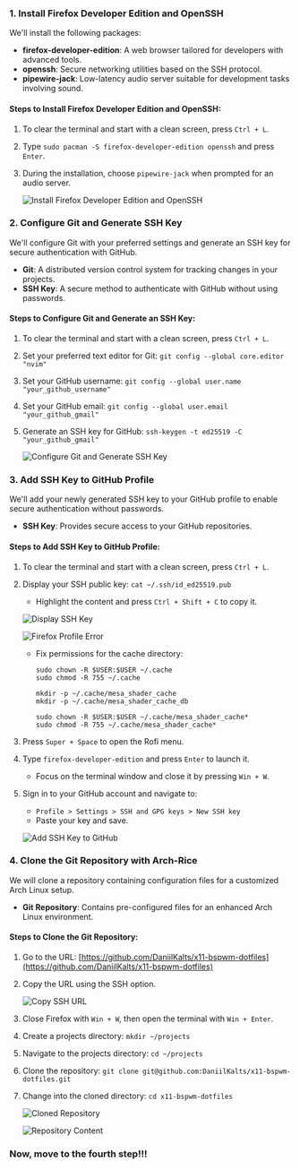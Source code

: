 ### 1. Install Firefox Developer Edition and OpenSSH

We'll install the following packages:

- **firefox-developer-edition**: A web browser tailored for developers with advanced tools.
- **openssh**: Secure networking utilities based on the SSH protocol.
- **pipewire-jack**: Low-latency audio server suitable for development tasks involving sound.

#### Steps to Install Firefox Developer Edition and OpenSSH:

1. To clear the terminal and start with a clean screen, press `Ctrl + L`.
2. Type `sudo pacman -S firefox-developer-edition openssh` and press `Enter`.
3. During the installation, choose `pipewire-jack` when prompted for an audio server.

   ![Install Firefox Developer Edition and OpenSSH](./screenshots/01_install_firefox_openssh.jpg)

### 2. Configure Git and Generate SSH Key

We'll configure Git with your preferred settings and generate an SSH key for secure authentication with GitHub.

- **Git**: A distributed version control system for tracking changes in your projects.
- **SSH Key**: A secure method to authenticate with GitHub without using passwords.

#### Steps to Configure Git and Generate an SSH Key:

1. To clear the terminal and start with a clean screen, press `Ctrl + L`.
2. Set your preferred text editor for Git: `git config --global core.editor "nvim"`
3. Set your GitHub username: `git config --global user.name "your_github_username"`
4. Set your GitHub email: `git config --global user.email "your_github_gmail"`
5. Generate an SSH key for GitHub: `ssh-keygen -t ed25519 -C "your_github_gmail"`

   ![Configure Git and Generate SSH Key](./screenshots/02_configure_git_ssh.jpg)

### 3. Add SSH Key to GitHub Profile

We'll add your newly generated SSH key to your GitHub profile to enable secure authentication without passwords.

- **SSH Key**: Provides secure access to your GitHub repositories.

#### Steps to Add SSH Key to GitHub Profile:

1. To clear the terminal and start with a clean screen, press `Ctrl + L`.
2. Display your SSH public key: `cat ~/.ssh/id_ed25519.pub`

   - Highlight the content and press `Ctrl + Shift + C` to copy it.

   ![Display SSH Key](./screenshots/03_display_ssh_key.jpg)

   ![Firefox Profile Error](./screenshots/03_firefox_profile_error.jpg)

   - Fix permissions for the cache directory:

     ```plaintext
     sudo chown -R $USER:$USER ~/.cache
     sudo chmod -R 755 ~/.cache

     mkdir -p ~/.cache/mesa_shader_cache
     mkdir -p ~/.cache/mesa_shader_cache_db

     sudo chown -R $USER:$USER ~/.cache/mesa_shader_cache*
     sudo chmod -R 755 ~/.cache/mesa_shader_cache*
     ```

3. Press `Super + Space` to open the Rofi menu.
4. Type `firefox-developer-edition` and press `Enter` to launch it.

   - Focus on the terminal window and close it by pressing `Win + W`.

5. Sign in to your GitHub account and navigate to:

   - `Profile > Settings > SSH and GPG keys > New SSH key`
   - Paste your key and save.

   ![Add SSH Key to GitHub](./screenshots/03_add_ssh_key_github.jpg)

### 4. Clone the Git Repository with Arch-Rice

We will clone a repository containing configuration files for a customized Arch Linux setup.

- **Git Repository**: Contains pre-configured files for an enhanced Arch Linux environment.

#### Steps to Clone the Git Repository:

1. Go to the URL: [https://github.com/DaniilKalts/x11-bspwm-dotfiles](https://github.com/DaniilKalts/x11-bspwm-dotfiles)
2. Copy the URL using the SSH option.

   ![Copy SSH URL](./screenshots/04_copy_ssh_url.jpg)

3. Close Firefox with `Win + W`, then open the terminal with `Win + Enter`.
4. Create a projects directory: `mkdir ~/projects`
5. Navigate to the projects directory: `cd ~/projects`
6. Clone the repository: `git clone git@github.com:DaniilKalts/x11-bspwm-dotfiles.git`
7. Change into the cloned directory: `cd x11-bspwm-dotfiles`

   ![Cloned Repository](./screenshots/04_cloned_repository.jpg)

   ![Repository Content](./screenshots/04_repository_content.jpg)

### Now, move to the fourth step!!!
